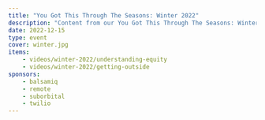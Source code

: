 ```yaml
---
title: "You Got This Through The Seasons: Winter 2022"
description: "Content from our You Got This Through The Seasons: Winter 2022 event."
date: 2022-12-15
type: event
cover: winter.jpg
items:
    - videos/winter-2022/understanding-equity
    - videos/winter-2022/getting-outside
sponsors:
    - balsamiq
    - remote
    - suborbital
    - twilio
---
```

